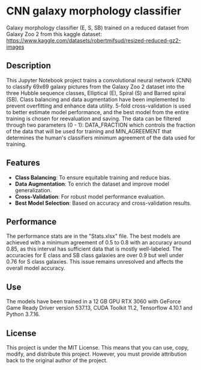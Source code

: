 # CNN galaxy morphology classifier
Galaxy morphology classifier (E, S, SB) trained on a reduced dataset from Galaxy Zoo 2 from this kaggle dataset: https://www.kaggle.com/datasets/robertmifsud/resized-reduced-gz2-images

## Description
This Jupyter Notebook project trains a convolutional neural network (CNN) to classify 69x69 galaxy pictures from the Galaxy Zoo 2 dataset into the three Hubble sequence classes, Elliptical (E), Spiral (S) and Barred spiral (SB). Class balancing and data augmentation have been implemented to prevent overfitting and enhance data utility. 5-fold cross-validation is used to better estimate model performance, and the best model from the entire training is chosen for reevaluation and saving.
The data can be filtered through two parameters (0 - 1): DATA_FRACTION which controls the fraction of the data that will be used for training and MIN_AGREEMENT that determines the human's classifiers minimum agreement of the data used for training.

## Features
- **Class Balancing**: To ensure equitable training and reduce bias.
- **Data Augmentation**: To enrich the dataset and improve model generalization.
- **Cross-Validation**: For robust model performance evaluation.
- **Best Model Selection**: Based on accuracy and cross-validation results.

## Performance
The performance stats are in the "Stats.xlsx" file. The best models are achieved with a minimum agreement of 0.5 to 0.8 with an accuracy around 0.85, as this interval has sufficient data that is mostly well-labeled. The accuracies for E class and SB class galaxies are over 0.9 but well under 0.76 for S class galaxies. This issue remains unresolved and affects the overall model accuracy.

## Use
The models have been trained in a 12 GB GPU RTX 3060 with GeForce Game Ready Driver version 537.13, CUDA Toolkit 11.2, Tensorflow 4.10.1 and Python 3.7.16.

## License
This project is under the MIT License. This means that you can use, copy, modify, and distribute this project. However, you must provide attribution back to the original author of the project.

